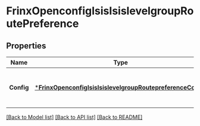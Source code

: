 # FrinxOpenconfigIsisIsislevelgroupRoutePreference

## Properties
Name | Type | Description | Notes
------------ | ------------- | ------------- | -------------
**Config** | [***FrinxOpenconfigIsisIsislevelgroupRoutepreferenceConfig**](frinx.openconfig.isis.isislevelgroup.routepreference.Config.md) | Optional[This container defines route preference configuration.] REF:Optional.empty | [optional] [default to null]

[[Back to Model list]](../README.md#documentation-for-models) [[Back to API list]](../README.md#documentation-for-api-endpoints) [[Back to README]](../README.md)


